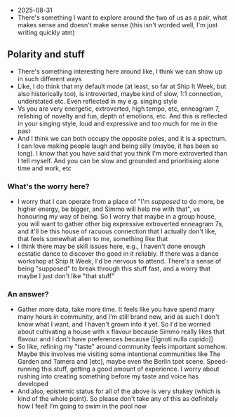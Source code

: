 - 2025-08-31
- There's something I want to explore around the two of us as a pair, what makes sense and doesn't make sense (this isn't worded well, I'm just writing quickly atm)
## Polarity and stuff
- There's something interesting here around like, I think we can show up in such different ways
- Like, I do think that my default mode (at least, so far at Ship It Week, but also historically too), is introverted, maybe kind of slow, 1:1 connection, understated etc. Even reflected in my e.g. singing style
- Vs you are very energetic, extroverted, high tempo, etc, enneagram 7, relishing of novelty and fun, depth of emotions, etc. And this is reflected in your singing style, loud and expressive and too much for me in the past
- And I think we can both occupy the opposite poles, and it is a spectrum. I can love making people laugh and being silly (maybe, it has been so long). I know that you have said that you think I'm more extroverted than I tell myself. And you can be slow and grounded and prioritising alone time and work, etc
### What's the worry here?
- I worry that I can operate from a place of "I'm *supposed* to do more, be higher energy, be bigger, and Simmo will help me with that", vs honouring my way of being. So I worry that maybe in a group house, you will want to gather other big expressive extroverted enneagram 7s, and it'll be this house of racuous connection that I actually don't like, that feels somewhat alien to me, something like that
- I think there may be skill issues here, e.g., I haven't done enough ecstatic dance to discover the good in it reliably. If there was a dance workshop at Ship It Week, I'd be nervous to attend. There's a sense of being "supposed" to break through this stuff fast, and a worry that maybe I just don't like "that stuff"
### An answer?
- Gather more data, take more time. It feels like you have spend many many hours in community, and I'm still brand new, and as such I don't know what I want, and I haven't grown into it yet. So I'd be worried about cultivating a house with x flavour because Simmo really likes that flavour and I don't have preferences because [[Ignoti nulla cupido]]
- So like, refining my "taste" around community feels important somehow. Maybe this involves me visiting some intentional communities like The Garden and Tamera and [etc], maybe even the Berlin tpot scene. Speed-running this stuff, getting a good amount of experience. I worry about rushing into creating something before my taste and voice has developed
- And also, epistemic status for all of the above is very shakey (which is kind of the whole point). So please don't take any of this as definitely how I feel! I'm going to swim in the pool now